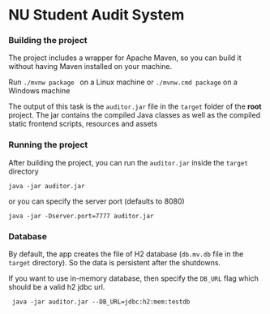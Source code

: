 # NU Student Audit System


<h3>Building the project</h3>
The project includes a wrapper for Apache Maven, so you can build it without having Maven installed on your machine. 

Run 
`./mvnw package ` on a Linux machine
or `./mvnw.cmd package` on a Windows machine

The output of this task is the `auditor.jar` file in the `target` folder of the **root** project. The jar contains the compiled Java classes as well as the compiled static frontend scripts, resources and assets

<h3>Running the project</h3>

After building the project, you can run the `auditor.jar` inside the `target` directory

`java -jar auditor.jar`

or you can specify the server port (defaults to 8080)

`java -jar -Dserver.port=7777 auditor.jar`


<h3>Database</h3>

By default, the app creates the file of H2 database (`db.mv.db` file in the `target` directory). So the data is persistent after the shutdowns. 

If you want to use in-memory database, then specify the `DB_URL` flag which should be a valid h2 jdbc url.

` java -jar auditor.jar --DB_URL=jdbc:h2:mem:testdb`



